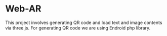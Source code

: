 # Web-AR
This project involves generating QR code and load text and image contents via three.js. For generating QR code we are using Endroid php library.
